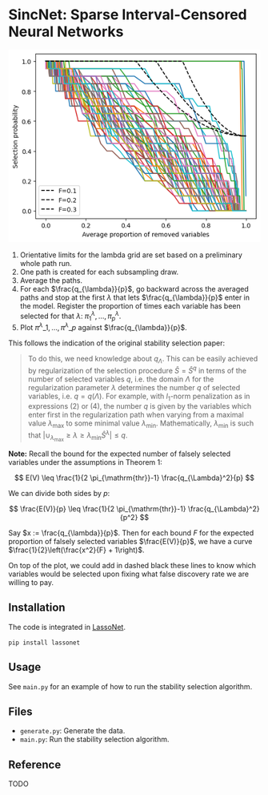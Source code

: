 # SincNet: Sparse Interval-Censored Neural Networks

![Stability selection](output.png)

1. Orientative limits for the lambda grid are set based on a preliminary whole path run.
2. One path is created for each subsampling draw.
3. Average the paths.
4. For each $\frac{q_{\lambda}}{p}$, go backward across the averaged paths and stop at the first $\lambda$ that lets $\frac{q_{\lambda}}{p}$ enter in the model. Register the proportion of times each variable has been selected for that $\lambda$: $\pi^{\lambda}_{1}, …, \pi^{\lambda}_{p}$.
5. Plot $\pi^{\lambda}\_{1}, …, \pi^{\lambda}\_{p}$ against $\frac{q_{\lambda}}{p}$.

This follows the indication of the original stability selection paper:

> To do this, we need knowledge about $q_{\Lambda}$. This can be easily achieved by regularization of the selection procedure $\hat{S}=\hat{S}^q$ in terms of the number of selected variables $q$, i.e. the domain $\Lambda$ for the regularization parameter $\lambda$ determines the number $q$ of selected variables, i.e. $q=q(\Lambda)$. For example, with $l_1$-norm penalization as in expressions (2) or (4), the number $q$ is given by the variables which enter first in the regularization path when varying from a maximal value $\lambda_{\max }$ to some minimal value $\lambda_{\min }$. Mathematically, $\lambda_{\min }$ is such that $\left|\cup_{\lambda_{\max }} \geq \lambda \geq \lambda_{\min } \hat{S}^\lambda\right| \leq q$.

**Note:** Recall the bound for the expected number of falsely selected variables under the assumptions in Theorem 1:

$$
E(V) \leq \frac{1}{2 \pi_{\mathrm{thr}}-1} \frac{q_{\Lambda}^2}{p}
$$

We can divide both sides by $p$:

$$
\frac{E(V)}{p} \leq \frac{1}{2 \pi_{\mathrm{thr}}-1} \frac{q_{\Lambda}^2}{p^2}
$$

Say $x := \frac{q_{\lambda}}{p}$. Then for each bound $F$ for the expected proportion of falsely selected variables $\frac{E(V)}{p}$, we have a curve $\frac{1}{2}\left(\frac{x^2}{F} + 1\right)$.

On top of the plot, we could add in dashed black these lines to know which variables would be selected upon fixing what false discovery rate we are willing to pay.


## Installation

The code is integrated in [LassoNet](https://github.com/lasso-net/lassonet).

```
pip install lassonet
```

## Usage

See `main.py` for an example of how to run the stability selection algorithm.

## Files

- `generate.py`: Generate the data.
- `main.py`: Run the stability selection algorithm.

## Reference

TODO